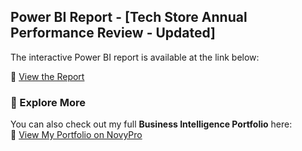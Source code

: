 ## Power BI Report - [Tech Store Annual Performance Review - Updated]

The interactive Power BI report is available at the link below:

🔗 [View the Report](https://app.powerbi.com/view?r=eyJrIjoiYjc1ZWM0MDctMDVhMC00NjZlLWE5MDEtNjBmMWM2ZWFkN2ZjIiwidCI6ImRmODY3OWNkLWE4MGUtNDVkOC05OWFjLWM4M2VkN2ZmOTVhMCJ9&pageName=159974565987e092a51c)

### 📂 Explore More  
You can also check out my full **Business Intelligence Portfolio** here:  
🔗 [View My Portfolio on NovyPro](https://www.novypro.com/profile_about/zeinab-mohammed?Popup=memberProfile&Data=1736029671102x665774339731850500)

